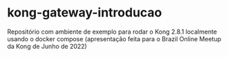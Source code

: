 # kong-gateway-introducao
Repositório com ambiente de exemplo para rodar o Kong 2.8.1 localmente usando o docker compose (apresentação feita para o Brazil Online Meetup da Kong de Junho de 2022)
